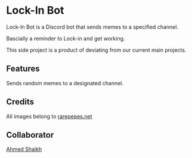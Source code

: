 # Lock-In Bot

Lock-In Bot is a Discord bot that sends memes to a specified channel. 

Bascially a reminder to Lock-in and get working.

This side project is a product of deviating from our current main projects.

## Features

 Sends random memes to a designated channel.

## Credits

All images belong to [rarepepes.net](https://rarepepes.net)

## Collaborator

[Ahmed Shaikh](https://github.com/ahmd-sh)